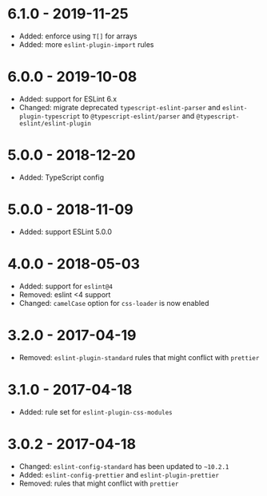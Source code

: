 # 6.1.0 - 2019-11-25

- Added: enforce using `T[]` for arrays
- Added: more `eslint-plugin-import` rules

# 6.0.0 - 2019-10-08

- Added: support for ESLint 6.x
- Changed: migrate deprecated `typescript-eslint-parser` and `eslint-plugin-typescript` to
  `@typescript-eslint/parser` and `@typescript-eslint/eslint-plugin`

# 5.0.0 - 2018-12-20

- Added: TypeScript config

# 5.0.0 - 2018-11-09

- Added: support ESLint 5.0.0

# 4.0.0 - 2018-05-03

- Added: support for `eslint@4`
- Removed: eslint <4 support
- Changed: `camelCase` option for `css-loader` is now enabled

# 3.2.0 - 2017-04-19

- Removed: `eslint-plugin-standard` rules that might conflict with `prettier`

# 3.1.0 - 2017-04-18

- Added: rule set for `eslint-plugin-css-modules`

# 3.0.2 - 2017-04-18

- Changed: `eslint-config-standard` has been updated to `~10.2.1`
- Added: `eslint-config-prettier` and `eslint-plugin-prettier`
- Removed: rules that might conflict with `prettier`
